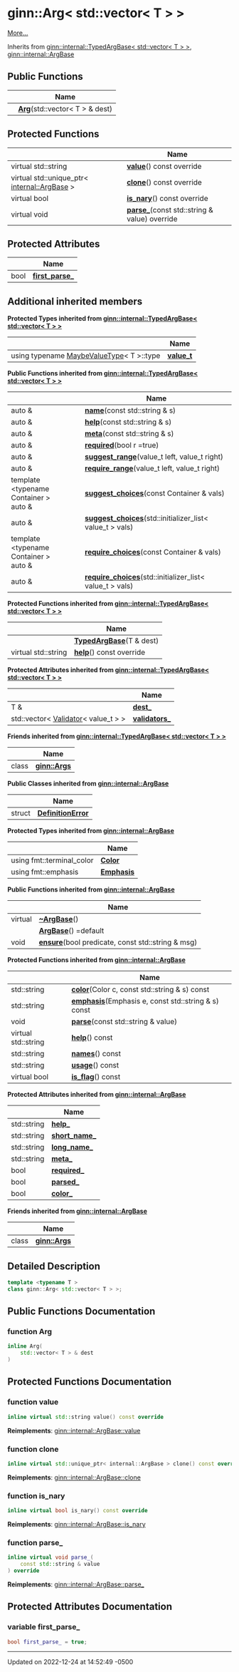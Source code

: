 # ginn::Arg< std::vector< T > >


 [More...](#detailed-description)

Inherits from [ginn::internal::TypedArgBase< std::vector< T > >](api/Classes/classginn_1_1internal_1_1_typed_arg_base.md), [ginn::internal::ArgBase](api/Classes/classginn_1_1internal_1_1_arg_base.md)

## Public Functions

|                | Name           |
| -------------- | -------------- |
| | **[Arg](api/Classes/classginn_1_1_arg_3_01std_1_1vector_3_01_t_01_4_01_4.md#function-arg)**(std::vector< T > & dest) |

## Protected Functions

|                | Name           |
| -------------- | -------------- |
| virtual std::string | **[value](api/Classes/classginn_1_1_arg_3_01std_1_1vector_3_01_t_01_4_01_4.md#function-value)**() const override |
| virtual std::unique_ptr< [internal::ArgBase](api/Classes/classginn_1_1internal_1_1_arg_base.md) > | **[clone](api/Classes/classginn_1_1_arg_3_01std_1_1vector_3_01_t_01_4_01_4.md#function-clone)**() const override |
| virtual bool | **[is_nary](api/Classes/classginn_1_1_arg_3_01std_1_1vector_3_01_t_01_4_01_4.md#function-is_nary)**() const override |
| virtual void | **[parse_](api/Classes/classginn_1_1_arg_3_01std_1_1vector_3_01_t_01_4_01_4.md#function-parse_)**(const std::string & value) override |

## Protected Attributes

|                | Name           |
| -------------- | -------------- |
| bool | **[first_parse_](api/Classes/classginn_1_1_arg_3_01std_1_1vector_3_01_t_01_4_01_4.md#variable-first_parse_)**  |

## Additional inherited members

**Protected Types inherited from [ginn::internal::TypedArgBase< std::vector< T > >](api/Classes/classginn_1_1internal_1_1_typed_arg_base.md)**

|                | Name           |
| -------------- | -------------- |
| using typename [MaybeValueType](api/Classes/structginn_1_1internal_1_1_maybe_value_type.md)< T >::type | **[value_t](api/Classes/classginn_1_1internal_1_1_typed_arg_base.md#using-value_t)**  |

**Public Functions inherited from [ginn::internal::TypedArgBase< std::vector< T > >](api/Classes/classginn_1_1internal_1_1_typed_arg_base.md)**

|                | Name           |
| -------------- | -------------- |
| auto & | **[name](api/Classes/classginn_1_1internal_1_1_typed_arg_base.md#function-name)**(const std::string & s) |
| auto & | **[help](api/Classes/classginn_1_1internal_1_1_typed_arg_base.md#function-help)**(const std::string & s) |
| auto & | **[meta](api/Classes/classginn_1_1internal_1_1_typed_arg_base.md#function-meta)**(const std::string & s) |
| auto & | **[required](api/Classes/classginn_1_1internal_1_1_typed_arg_base.md#function-required)**(bool r =true) |
| auto & | **[suggest_range](api/Classes/classginn_1_1internal_1_1_typed_arg_base.md#function-suggest_range)**(value_t left, value_t right) |
| auto & | **[require_range](api/Classes/classginn_1_1internal_1_1_typed_arg_base.md#function-require_range)**(value_t left, value_t right) |
| template <typename Container \> <br>auto & | **[suggest_choices](api/Classes/classginn_1_1internal_1_1_typed_arg_base.md#function-suggest_choices)**(const Container & vals) |
| auto & | **[suggest_choices](api/Classes/classginn_1_1internal_1_1_typed_arg_base.md#function-suggest_choices)**(std::initializer_list< value_t > vals) |
| template <typename Container \> <br>auto & | **[require_choices](api/Classes/classginn_1_1internal_1_1_typed_arg_base.md#function-require_choices)**(const Container & vals) |
| auto & | **[require_choices](api/Classes/classginn_1_1internal_1_1_typed_arg_base.md#function-require_choices)**(std::initializer_list< value_t > vals) |

**Protected Functions inherited from [ginn::internal::TypedArgBase< std::vector< T > >](api/Classes/classginn_1_1internal_1_1_typed_arg_base.md)**

|                | Name           |
| -------------- | -------------- |
| | **[TypedArgBase](api/Classes/classginn_1_1internal_1_1_typed_arg_base.md#function-typedargbase)**(T & dest) |
| virtual std::string | **[help](api/Classes/classginn_1_1internal_1_1_typed_arg_base.md#function-help)**() const override |

**Protected Attributes inherited from [ginn::internal::TypedArgBase< std::vector< T > >](api/Classes/classginn_1_1internal_1_1_typed_arg_base.md)**

|                | Name           |
| -------------- | -------------- |
| T & | **[dest_](api/Classes/classginn_1_1internal_1_1_typed_arg_base.md#variable-dest_)**  |
| std::vector< [Validator](api/Classes/classginn_1_1internal_1_1_validator.md)< value_t > > | **[validators_](api/Classes/classginn_1_1internal_1_1_typed_arg_base.md#variable-validators_)**  |

**Friends inherited from [ginn::internal::TypedArgBase< std::vector< T > >](api/Classes/classginn_1_1internal_1_1_typed_arg_base.md)**

|                | Name           |
| -------------- | -------------- |
| class | **[ginn::Args](api/Classes/classginn_1_1internal_1_1_typed_arg_base.md#friend-ginnargs)**  |

**Public Classes inherited from [ginn::internal::ArgBase](api/Classes/classginn_1_1internal_1_1_arg_base.md)**

|                | Name           |
| -------------- | -------------- |
| struct | **[DefinitionError](api/Classes/structginn_1_1internal_1_1_arg_base_1_1_definition_error.md)**  |

**Protected Types inherited from [ginn::internal::ArgBase](api/Classes/classginn_1_1internal_1_1_arg_base.md)**

|                | Name           |
| -------------- | -------------- |
| using fmt::terminal_color | **[Color](api/Classes/classginn_1_1internal_1_1_arg_base.md#using-color)**  |
| using fmt::emphasis | **[Emphasis](api/Classes/classginn_1_1internal_1_1_arg_base.md#using-emphasis)**  |

**Public Functions inherited from [ginn::internal::ArgBase](api/Classes/classginn_1_1internal_1_1_arg_base.md)**

|                | Name           |
| -------------- | -------------- |
| virtual | **[~ArgBase](api/Classes/classginn_1_1internal_1_1_arg_base.md#function-~argbase)**() |
| | **[ArgBase](api/Classes/classginn_1_1internal_1_1_arg_base.md#function-argbase)**() =default |
| void | **[ensure](api/Classes/classginn_1_1internal_1_1_arg_base.md#function-ensure)**(bool predicate, const std::string & msg) |

**Protected Functions inherited from [ginn::internal::ArgBase](api/Classes/classginn_1_1internal_1_1_arg_base.md)**

|                | Name           |
| -------------- | -------------- |
| std::string | **[color](api/Classes/classginn_1_1internal_1_1_arg_base.md#function-color)**(Color c, const std::string & s) const |
| std::string | **[emphasis](api/Classes/classginn_1_1internal_1_1_arg_base.md#function-emphasis)**(Emphasis e, const std::string & s) const |
| void | **[parse](api/Classes/classginn_1_1internal_1_1_arg_base.md#function-parse)**(const std::string & value) |
| virtual std::string | **[help](api/Classes/classginn_1_1internal_1_1_arg_base.md#function-help)**() const |
| std::string | **[names](api/Classes/classginn_1_1internal_1_1_arg_base.md#function-names)**() const |
| std::string | **[usage](api/Classes/classginn_1_1internal_1_1_arg_base.md#function-usage)**() const |
| virtual bool | **[is_flag](api/Classes/classginn_1_1internal_1_1_arg_base.md#function-is_flag)**() const |

**Protected Attributes inherited from [ginn::internal::ArgBase](api/Classes/classginn_1_1internal_1_1_arg_base.md)**

|                | Name           |
| -------------- | -------------- |
| std::string | **[help_](api/Classes/classginn_1_1internal_1_1_arg_base.md#variable-help_)**  |
| std::string | **[short_name_](api/Classes/classginn_1_1internal_1_1_arg_base.md#variable-short_name_)**  |
| std::string | **[long_name_](api/Classes/classginn_1_1internal_1_1_arg_base.md#variable-long_name_)**  |
| std::string | **[meta_](api/Classes/classginn_1_1internal_1_1_arg_base.md#variable-meta_)**  |
| bool | **[required_](api/Classes/classginn_1_1internal_1_1_arg_base.md#variable-required_)**  |
| bool | **[parsed_](api/Classes/classginn_1_1internal_1_1_arg_base.md#variable-parsed_)**  |
| bool | **[color_](api/Classes/classginn_1_1internal_1_1_arg_base.md#variable-color_)**  |

**Friends inherited from [ginn::internal::ArgBase](api/Classes/classginn_1_1internal_1_1_arg_base.md)**

|                | Name           |
| -------------- | -------------- |
| class | **[ginn::Args](api/Classes/classginn_1_1internal_1_1_arg_base.md#friend-ginnargs)**  |


## Detailed Description

```cpp
template <typename T >
class ginn::Arg< std::vector< T > >;
```

## Public Functions Documentation

### function Arg

```cpp
inline Arg(
    std::vector< T > & dest
)
```


## Protected Functions Documentation

### function value

```cpp
inline virtual std::string value() const override
```


**Reimplements**: [ginn::internal::ArgBase::value](api/Classes/classginn_1_1internal_1_1_arg_base.md#function-value)


### function clone

```cpp
inline virtual std::unique_ptr< internal::ArgBase > clone() const override
```


**Reimplements**: [ginn::internal::ArgBase::clone](api/Classes/classginn_1_1internal_1_1_arg_base.md#function-clone)


### function is_nary

```cpp
inline virtual bool is_nary() const override
```


**Reimplements**: [ginn::internal::ArgBase::is_nary](api/Classes/classginn_1_1internal_1_1_arg_base.md#function-is_nary)


### function parse_

```cpp
inline virtual void parse_(
    const std::string & value
) override
```


**Reimplements**: [ginn::internal::ArgBase::parse_](api/Classes/classginn_1_1internal_1_1_arg_base.md#function-parse_)


## Protected Attributes Documentation

### variable first_parse_

```cpp
bool first_parse_ = true;
```


-------------------------------

Updated on 2022-12-24 at 14:52:49 -0500